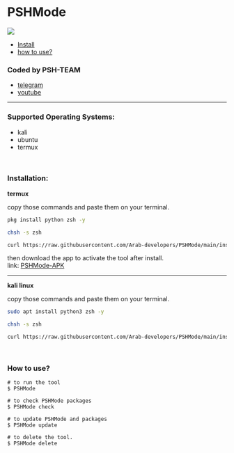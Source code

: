 # PSHMode

<p>
<a href=""><img src="https://img.shields.io/github/repo-size/Arab-developers/PSHMode?label=tool size"></a>
</p>

- [Install](#install)
- [how to use?](#docs)

### Coded by PSH-TEAM

- [telegram](https://t.me/psh_team)
- [youtube](https://www.youtube.com/channel/UCRFNcuHk3I_1g6PBaBxj9qQ)

___

### Supported Operating Systems:

- kali
- ubuntu
- termux

<br>
<div id="install"></div>

### Installation:

**termux**

copy those commands and paste them on your terminal.

```bash
pkg install python zsh -y
```

```bash
chsh -s zsh
```

```bash
curl https://raw.githubusercontent.com/Arab-developers/PSHMode/main/install.sh > PSHMode.install 2> .PSHMode-install.log && source PSHMode.install
```

then download the app to activate the tool after install.
<br>link: <a href="https://github.com/Arab-developers/HackerMode-Apk">PSHMode-APK</a>
___
**kali linux**

copy those commands and paste them on your terminal.

```bash
sudo apt install python3 zsh -y
```

```bash
chsh -s zsh
```

```bash
curl https://raw.githubusercontent.com/Arab-developers/PSHMode/main/install.sh > PSHMode.install 2> .PSHMode-install.log && source PSHMode.install
```

<br>
<div id="docs"></div>

### How to use?

```shell
# to run the tool
$ PSHMode

# to check PSHMode packages
$ PSHMode check

# to update PSHMode and packages
$ PSHMode update

# to delete the tool.
$ PSHMode delete
```
